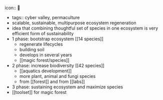 icon:: 🪷

- tags:: cyber valley, permaculture
- scalable, sustainable, multipurpose ecosystem regeneration
- idea that combining thoughtful set of species in one ecosystem is very efficient form of sustainability
- 1 phase: bootstrap ecosystem [[14 species]]
	- regenerate lifecycles
	- building soil
	- develops in several years
	- [[magic forest/species]]
- 2 phase: increase biodiversity [[42 species]]
	- [[aquatics development]]
	- more plant, animal and fungi species
	- from [[forest]] and from [[labs]]
- 3 phase: sustaining ecosystem and maximize species
- [[toolset]] for magic forest